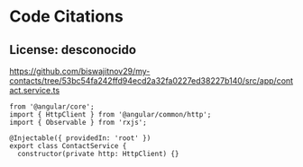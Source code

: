 # Code Citations

## License: desconocido
https://github.com/biswajitnov29/my-contacts/tree/53bc54fa242ffd94ecd2a32fa0227ed38227b140/src/app/contact.service.ts

```
from '@angular/core';
import { HttpClient } from '@angular/common/http';
import { Observable } from 'rxjs';

@Injectable({ providedIn: 'root' })
export class ContactService {
  constructor(private http: HttpClient) {}
```

